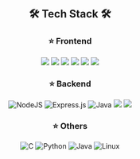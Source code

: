 
<div align="center">
  

  
## 🛠 Tech Stack 🛠 
### ⭐️ Frontend
<img src="https://img.shields.io/badge/javascript-F7DF1E?style=for-the-badge&logo=javascript&logoColor=black">
<img src="https://img.shields.io/badge/react-61DAFB?style=for-the-badge&logo=react&logoColor=black">
<img src="https://img.shields.io/badge/vue.js-4FC08D?style=for-the-badge&logo=vue.js&logoColor=white">
<img src="https://img.shields.io/badge/html-E34F26?style=for-the-badge&logo=html5&logoColor=white">
<img src="https://img.shields.io/badge/css-1572B6?style=for-the-badge&logo=css3&logoColor=white">
<img src="https://img.shields.io/badge/bootstrap-7952B3?style=for-the-badge&logo=bootstrap&logoColor=white">

### ⭐️ Backend
![NodeJS](https://img.shields.io/badge/node.js-6DA55F?style=for-the-badge&logo=node.js&logoColor=white) ![Express.js](https://img.shields.io/badge/express.js-%23404d59.svg?style=for-the-badge&logo=express&logoColor=%2361DAFB)
   ![Java](https://img.shields.io/badge/java-%23ED8B00.svg?style=for-the-badge&logo=java&logoColor=white)
<img src="https://img.shields.io/badge/mysql-4479A1?style=for-the-badge&logo=mysql&logoColor=white">
<img src="https://www.google.com/url?sa=i&url=https%3A%2F%2Fsolidity-kr.readthedocs.io%2F&psig=AOvVaw2eHvwtHw1vXgV6WFhoBvi-&ust=1676452322765000&source=images&cd=vfe&ved=0CBAQjRxqFwoTCLDTnNvVlP0CFQAAAAAdAAAAABAJ">
  
### ⭐️ Others
![C](https://img.shields.io/badge/c-%2300599C.svg?style=for-the-badge&logo=c&logoColor=white) ![Python](https://img.shields.io/badge/python-3670A0?style=for-the-badge&logo=python&logoColor=ffdd54) ![Java](https://img.shields.io/badge/java-%23ED8B00.svg?style=for-the-badge&logo=java&logoColor=white) ![Linux](https://img.shields.io/badge/Linux-FCC624?style=for-the-badge&logo=linux&logoColor=black)

</div>
